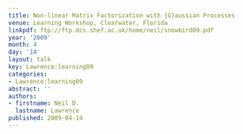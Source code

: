 ```yaml
---
title: Non-linear Matrix Factorization with {G}aussian Processes
venue: Learning Workshop, Clearwater, Florida
linkpdf: ftp://ftp.dcs.shef.ac.uk/home/neil/snowbird09.pdf
year: '2009'
month: 4
day: '14'
layout: talk
key: Lawrence:learning09
categories:
- Lawrence:learning09
abstract: ''
authors:
- firstname: Neil D.
  lastname: Lawrence
published: 2009-04-14
---
```

